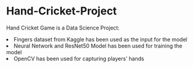 # Hand-Cricket-Project
Hand Cricket Game is a Data Science Project:
<li> Fingers dataset from Kaggle has been used as the input for the model </li>
<li> Neural Network and ResNet50 Model has been used for training the model </li>
<li> OpenCV has been used for capturing players' hands
